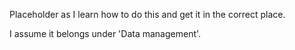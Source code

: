 Placeholder as I learn how to do this and get it in the correct place.

I assume it belongs under 'Data management'.